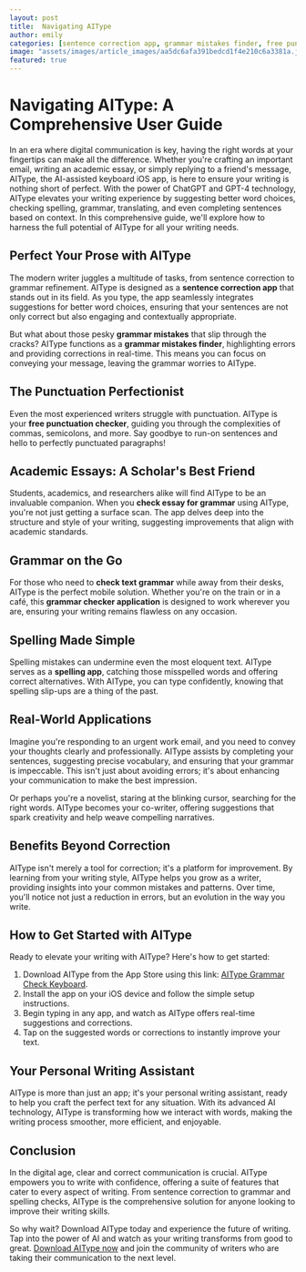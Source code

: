 ```yaml
---
layout: post
title:  Navigating AIType
author: emily
categories: [sentence correction app, grammar mistakes finder, free punctuation checker, check essay for grammar, check text grammar, grammar checker application, spelling app]
image: "assets/images/article_images/aa5dc6afa391bedcd1f4e210c6a3381a.jpg"
featured: true
---
```


# Navigating AIType: A Comprehensive User Guide

In an era where digital communication is key, having the right words at your fingertips can make all the difference. Whether you're crafting an important email, writing an academic essay, or simply replying to a friend's message, AIType, the AI-assisted keyboard iOS app, is here to ensure your writing is nothing short of perfect. With the power of ChatGPT and GPT-4 technology, AIType elevates your writing experience by suggesting better word choices, checking spelling, grammar, translating, and even completing sentences based on context. In this comprehensive guide, we'll explore how to harness the full potential of AIType for all your writing needs.

## Perfect Your Prose with AIType

The modern writer juggles a multitude of tasks, from sentence correction to grammar refinement. AIType is designed as a **sentence correction app** that stands out in its field. As you type, the app seamlessly integrates suggestions for better word choices, ensuring that your sentences are not only correct but also engaging and contextually appropriate.

But what about those pesky **grammar mistakes** that slip through the cracks? AIType functions as a **grammar mistakes finder**, highlighting errors and providing corrections in real-time. This means you can focus on conveying your message, leaving the grammar worries to AIType.

## The Punctuation Perfectionist

Even the most experienced writers struggle with punctuation. AIType is your **free punctuation checker**, guiding you through the complexities of commas, semicolons, and more. Say goodbye to run-on sentences and hello to perfectly punctuated paragraphs!

## Academic Essays: A Scholar's Best Friend

Students, academics, and researchers alike will find AIType to be an invaluable companion. When you **check essay for grammar** using AIType, you're not just getting a surface scan. The app delves deep into the structure and style of your writing, suggesting improvements that align with academic standards.

## Grammar on the Go

For those who need to **check text grammar** while away from their desks, AIType is the perfect mobile solution. Whether you're on the train or in a café, this **grammar checker application** is designed to work wherever you are, ensuring your writing remains flawless on any occasion.

## Spelling Made Simple

Spelling mistakes can undermine even the most eloquent text. AIType serves as a **spelling app**, catching those misspelled words and offering correct alternatives. With AIType, you can type confidently, knowing that spelling slip-ups are a thing of the past.

## Real-World Applications

Imagine you're responding to an urgent work email, and you need to convey your thoughts clearly and professionally. AIType assists by completing your sentences, suggesting precise vocabulary, and ensuring that your grammar is impeccable. This isn't just about avoiding errors; it's about enhancing your communication to make the best impression.

Or perhaps you're a novelist, staring at the blinking cursor, searching for the right words. AIType becomes your co-writer, offering suggestions that spark creativity and help weave compelling narratives.

## Benefits Beyond Correction

AIType isn't merely a tool for correction; it's a platform for improvement. By learning from your writing style, AIType helps you grow as a writer, providing insights into your common mistakes and patterns. Over time, you'll notice not just a reduction in errors, but an evolution in the way you write.

## How to Get Started with AIType

Ready to elevate your writing with AIType? Here's how to get started:

1. Download AIType from the App Store using this link: [AIType Grammar Check Keyboard](https://apps.apple.com/us/app/aitype-grammar-check-keyboard/id6469163944).
2. Install the app on your iOS device and follow the simple setup instructions.
3. Begin typing in any app, and watch as AIType offers real-time suggestions and corrections.
4. Tap on the suggested words or corrections to instantly improve your text.

## Your Personal Writing Assistant

AIType is more than just an app; it's your personal writing assistant, ready to help you craft the perfect text for any situation. With its advanced AI technology, AIType is transforming how we interact with words, making the writing process smoother, more efficient, and enjoyable.

## Conclusion

In the digital age, clear and correct communication is crucial. AIType empowers you to write with confidence, offering a suite of features that cater to every aspect of writing. From sentence correction to grammar and spelling checks, AIType is the comprehensive solution for anyone looking to improve their writing skills.

So why wait? Download AIType today and experience the future of writing. Tap into the power of AI and watch as your writing transforms from good to great. [Download AIType now](https://apps.apple.com/us/app/aitype-grammar-check-keyboard/id6469163944) and join the community of writers who are taking their communication to the next level.